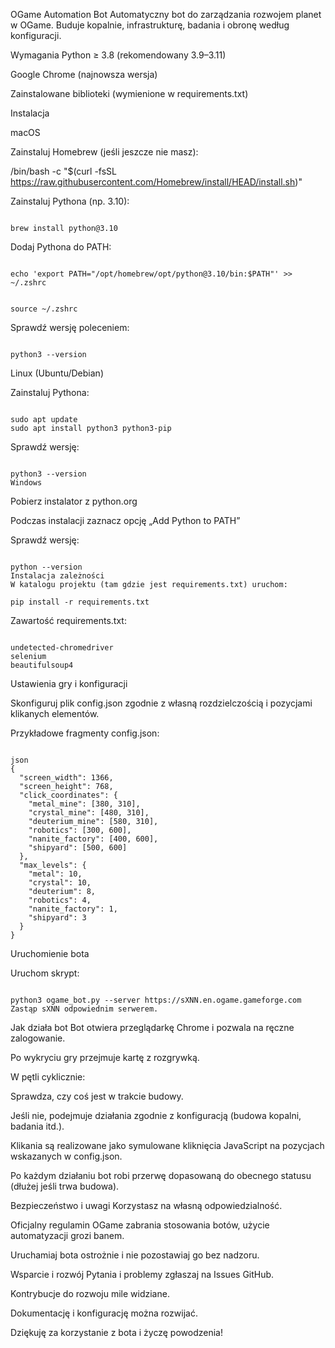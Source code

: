 OGame Automation Bot
Automatyczny bot do zarządzania rozwojem planet w OGame.
Buduje kopalnie, infrastrukturę, badania i obronę według konfiguracji.

Wymagania
Python ≥ 3.8 (rekomendowany 3.9–3.11)

Google Chrome (najnowsza wersja)

Zainstalowane biblioteki (wymienione w requirements.txt)

Instalacja



macOS


Zainstaluj Homebrew (jeśli jeszcze nie masz):



/bin/bash -c "$(curl -fsSL https://raw.githubusercontent.com/Homebrew/install/HEAD/install.sh)"


Zainstaluj Pythona (np. 3.10):


<CODE>
brew install python@3.10
</CODE>

  
Dodaj Pythona do PATH:


<CODE>
echo 'export PATH="/opt/homebrew/opt/python@3.10/bin:$PATH"' >> ~/.zshrc

source ~/.zshrc
</CODE>


Sprawdź wersję poleceniem:


<CODE>
python3 --version
</CODE>





Linux (Ubuntu/Debian)


Zainstaluj Pythona:


<CODE>
sudo apt update
sudo apt install python3 python3-pip
</CODE>


Sprawdź wersję:


<CODE>
python3 --version
Windows
</CODE>

Pobierz instalator z python.org


Podczas instalacji zaznacz opcję „Add Python to PATH”


Sprawdź wersję:


<CODE>
python --version
Instalacja zależności
W katalogu projektu (tam gdzie jest requirements.txt) uruchom:
</CODE>

<CODE>
pip install -r requirements.txt
</CODE>

Zawartość requirements.txt:


<CODE>
undetected-chromedriver
selenium
beautifulsoup4
</CODE>




Ustawienia gry i konfiguracji

Skonfiguruj plik config.json zgodnie z własną rozdzielczością i pozycjami klikanych elementów.


Przykładowe fragmenty config.json:

<CODE>
json
{
  "screen_width": 1366,
  "screen_height": 768,
  "click_coordinates": {
    "metal_mine": [380, 310],
    "crystal_mine": [480, 310],
    "deuterium_mine": [580, 310],
    "robotics": [300, 600],
    "nanite_factory": [400, 600],
    "shipyard": [500, 600]
  },
  "max_levels": {
    "metal": 10,
    "crystal": 10,
    "deuterium": 8,
    "robotics": 4,
    "nanite_factory": 1,
    "shipyard": 3
  }
}
</CODE>

Uruchomienie bota


Uruchom skrypt:


<CODE>
python3 ogame_bot.py --server https://sXNN.en.ogame.gameforge.com
Zastąp sXNN odpowiednim serwerem.
</CODE>

Jak działa bot
Bot otwiera przeglądarkę Chrome i pozwala na ręczne zalogowanie.


Po wykryciu gry przejmuje kartę z rozgrywką.


W pętli cyklicznie:


Sprawdza, czy coś jest w trakcie budowy.

Jeśli nie, podejmuje działania zgodnie z konfiguracją (budowa kopalni, badania itd.).

Klikania są realizowane jako symulowane kliknięcia JavaScript na pozycjach wskazanych w config.json.

Po każdym działaniu bot robi przerwę dopasowaną do obecnego statusu (dłużej jeśli trwa budowa).

Bezpieczeństwo i uwagi
Korzystasz na własną odpowiedzialność.

Oficjalny regulamin OGame zabrania stosowania botów, użycie automatyzacji grozi banem.

Uruchamiaj bota ostrożnie i nie pozostawiaj go bez nadzoru.

Wsparcie i rozwój
Pytania i problemy zgłaszaj na Issues GitHub.

Kontrybucje do rozwoju mile widziane.

Dokumentację i konfigurację można rozwijać.

Dziękuję za korzystanie z bota i życzę powodzenia!
